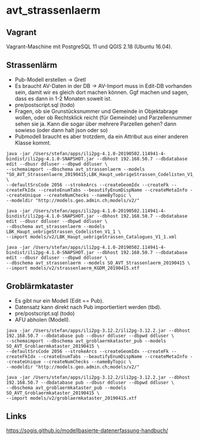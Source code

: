 # avt_strassenlaerm

## Vagrant

Vagrant-Maschine mit PostgreSQL 11 und QGIS 2.18 (Ubuntu 16.04).

## Strassenlärm

* Pub-Modell erstellen -> Gretl 
* Es braucht AV-Daten in der DB -> AV-Import muss in Edit-DB vorhanden sein, damit wir es gleich dort machen können. Ggf machen und sagen, dass es dann in 1-2 Monaten soweit ist.
* pre/postscript.sql (todo)
* Fragen, ob sie Grunstücksnummer und Gemeinde in Objektabrage wollen, oder ob Rechtsklick reicht (für Gemeinde) und Parzellennummer sehen sie ja. Kann die sogar über mehrere Parzellen gehen? dann sowieso (oder dann halt json oder so)
* Pubmodell braucht es aber trotzdem, da ein Attribut aus einer anderen Klasse kommt.

```
java -jar /Users/stefan/apps/ili2pg-4.1.0-20190502.114941-4-bindist/ili2pg-4.1.0-SNAPSHOT.jar --dbhost 192.168.50.7 --dbdatabase edit --dbusr ddluser --dbpwd ddluser \
--schemaimport --dbschema avt_strassenlaerm --models "SO_AVT_Strassenlaerm_20190415;LBK_Haupt_uebrigeStrassen_Codelisten_V1_1" \
--defaultSrsCode 2056 --strokeArcs --createGeomIdx --createFk --createFkIdx --createEnumTabs --beautifyEnumDispName --createMetaInfo --createUnique --createNumChecks --nameByTopic \
--modeldir "http://models.geo.admin.ch;models/v2/" 

java -jar /Users/stefan/apps/ili2pg-4.1.0-20190502.114941-4-bindist/ili2pg-4.1.0-SNAPSHOT.jar --dbhost 192.168.50.7 --dbdatabase edit --dbusr ddluser --dbpwd ddluser \
--dbschema avt_strassenlaerm --models LBK_Haupt_uebrigeStrassen_Codelisten_V1_1 \
--import models/v2/LBK_Haupt_uebrigeStrassen_Catalogues_V1_1.xml

java -jar /Users/stefan/apps/ili2pg-4.1.0-20190502.114941-4-bindist/ili2pg-4.1.0-SNAPSHOT.jar --dbhost 192.168.50.7 --dbdatabase edit --dbusr ddluser --dbpwd ddluser \
--dbschema avt_strassenlaerm --models SO_AVT_Strassenlaerm_20190415 \
--import models/v2/strassenlaerm_KGDM_20190415.xtf
```




## Groblärmkataster

* Es gibt nur ein Modell (Edit == Pub). 
* Datensatz kann direkt nach Pub importiertiert werden (tbd).
* pre/postscript.sql (todo)
* AFU abholen (Modell).

```
java -jar /Users/stefan/apps/ili2pg-3.12.2/ili2pg-3.12.2.jar --dbhost 192.168.50.7 --dbdatabase pub --dbusr ddluser --dbpwd ddluser \
--schemaimport --dbschema avt_groblaermkataster_pub --models SO_AVT_Groblaermkataster_20190415 \
--defaultSrsCode 2056 --strokeArcs --createGeomIdx --createFk --createFkIdx --createEnumTabs --beautifyEnumDispName --createMetaInfo --createUnique --createNumChecks --nameByTopic \
--modeldir "http://models.geo.admin.ch;models/v2/" 

java -jar /Users/stefan/apps/ili2pg-3.12.2/ili2pg-3.12.2.jar --dbhost 192.168.50.7 --dbdatabase pub --dbusr ddluser --dbpwd ddluser \
--dbschema avt_groblaermkataster_pub --models SO_AVT_Groblaermkataster_20190415 \
--import models/v2/groblaermkataster_20190415.xtf

```

## Links

https://sogis.github.io/modellbasierte-datenerfassung-handbuch/
